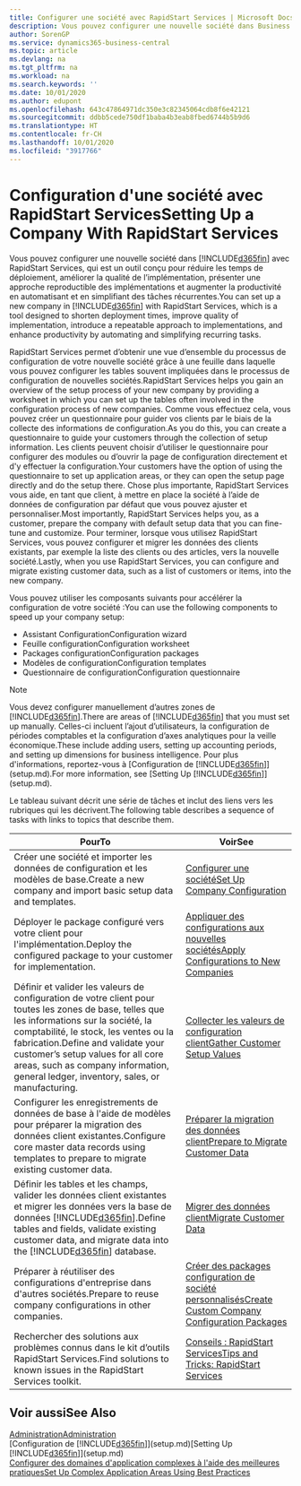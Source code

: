 ```yaml
---
title: Configurer une société avec RapidStart Services | Microsoft Docs
description: Vous pouvez configurer une nouvelle société dans Business Central avec RapidStart Services, qui est un outil conçu pour réduire les temps de déploiement, améliorer la qualité de l’implémentation, présenter une approche reproductible des implémentations et augmenter la productivité en automatisant et en simplifiant des tâches récurrentes.
author: SorenGP
ms.service: dynamics365-business-central
ms.topic: article
ms.devlang: na
ms.tgt_pltfrm: na
ms.workload: na
ms.search.keywords: ''
ms.date: 10/01/2020
ms.author: edupont
ms.openlocfilehash: 643c47864971dc350e3c82345064cdb8f6e42121
ms.sourcegitcommit: ddbb5cede750df1baba4b3eab8fbed6744b5b9d6
ms.translationtype: HT
ms.contentlocale: fr-CH
ms.lasthandoff: 10/01/2020
ms.locfileid: "3917766"
---
```

# <a name="setting-up-a-company-with-rapidstart-services"></a><span data-ttu-id="3f6b0-103">Configuration d'une société avec RapidStart Services</span><span class="sxs-lookup"><span data-stu-id="3f6b0-103">Setting Up a Company With RapidStart Services</span></span>
<span data-ttu-id="3f6b0-104">Vous pouvez configurer une nouvelle société dans [!INCLUDE[d365fin](includes/d365fin_md.md)] avec RapidStart Services, qui est un outil conçu pour réduire les temps de déploiement, améliorer la qualité de l’implémentation, présenter une approche reproductible des implémentations et augmenter la productivité en automatisant et en simplifiant des tâches récurrentes.</span><span class="sxs-lookup"><span data-stu-id="3f6b0-104">You can set up a new company in [!INCLUDE[d365fin](includes/d365fin_md.md)] with RapidStart Services, which is a tool designed to shorten deployment times, improve quality of implementation, introduce a repeatable approach to implementations, and enhance productivity by automating and simplifying recurring tasks.</span></span>  

<span data-ttu-id="3f6b0-105">RapidStart Services permet d’obtenir une vue d’ensemble du processus de configuration de votre nouvelle société grâce à une feuille dans laquelle vous pouvez configurer les tables souvent impliquées dans le processus de configuration de nouvelles sociétés.</span><span class="sxs-lookup"><span data-stu-id="3f6b0-105">RapidStart Services helps you gain an overview of the setup process of your new company by providing a worksheet in which you can set up the tables often involved in the configuration process of new companies.</span></span> <span data-ttu-id="3f6b0-106">Comme vous effectuez cela, vous pouvez créer un questionnaire pour guider vos clients par le biais de la collecte des informations de configuration.</span><span class="sxs-lookup"><span data-stu-id="3f6b0-106">As you do this, you can create a questionnaire to guide your customers through the collection of setup information.</span></span> <span data-ttu-id="3f6b0-107">Les clients peuvent choisir d’utiliser le questionnaire pour configurer des modules ou d’ouvrir la page de configuration directement et d'y effectuer la configuration.</span><span class="sxs-lookup"><span data-stu-id="3f6b0-107">Your customers have the option of using the questionnaire to set up application areas, or they can open the setup page directly and do the setup there.</span></span> <span data-ttu-id="3f6b0-108">Chose plus importante, RapidStart Services vous aide, en tant que client, à mettre en place la société à l’aide de données de configuration par défaut que vous pouvez ajuster et personnaliser.</span><span class="sxs-lookup"><span data-stu-id="3f6b0-108">Most importantly, RapidStart Services helps you, as a customer, prepare the company with default setup data that you can fine-tune and customize.</span></span> <span data-ttu-id="3f6b0-109">Pour terminer, lorsque vous utilisez RapidStart Services, vous pouvez configurer et migrer les données des clients existants, par exemple la liste des clients ou des articles, vers la nouvelle société.</span><span class="sxs-lookup"><span data-stu-id="3f6b0-109">Lastly, when you use RapidStart Services, you can configure and migrate existing customer data, such as a list of customers or items, into the new company.</span></span>

<span data-ttu-id="3f6b0-110">Vous pouvez utiliser les composants suivants pour accélérer la configuration de votre société :</span><span class="sxs-lookup"><span data-stu-id="3f6b0-110">You can use the following components to speed up your company setup:</span></span>  

-   <span data-ttu-id="3f6b0-111">Assistant Configuration</span><span class="sxs-lookup"><span data-stu-id="3f6b0-111">Configuration wizard</span></span>  
-   <span data-ttu-id="3f6b0-112">Feuille configuration</span><span class="sxs-lookup"><span data-stu-id="3f6b0-112">Configuration worksheet</span></span>  
-   <span data-ttu-id="3f6b0-113">Packages configuration</span><span class="sxs-lookup"><span data-stu-id="3f6b0-113">Configuration packages</span></span>  
-   <span data-ttu-id="3f6b0-114">Modèles de configuration</span><span class="sxs-lookup"><span data-stu-id="3f6b0-114">Configuration templates</span></span>  
-   <span data-ttu-id="3f6b0-115">Questionnaire de configuration</span><span class="sxs-lookup"><span data-stu-id="3f6b0-115">Configuration questionnaire</span></span>  

> [!Note]  
>  <span data-ttu-id="3f6b0-116">Vous devez configurer manuellement d’autres zones de [!INCLUDE[d365fin](includes/d365fin_md.md)].</span><span class="sxs-lookup"><span data-stu-id="3f6b0-116">There are areas of [!INCLUDE[d365fin](includes/d365fin_md.md)] that you must set up manually.</span></span> <span data-ttu-id="3f6b0-117">Celles-ci incluent l’ajout d’utilisateurs, la configuration de périodes comptables et la configuration d’axes analytiques pour la veille économique.</span><span class="sxs-lookup"><span data-stu-id="3f6b0-117">These include adding users, setting up accounting periods, and setting up dimensions for business intelligence.</span></span> <span data-ttu-id="3f6b0-118">Pour plus d'informations, reportez-vous à [Configuration de [!INCLUDE[d365fin](includes/d365fin_md.md)]](setup.md).</span><span class="sxs-lookup"><span data-stu-id="3f6b0-118">For more information, see [Setting Up [!INCLUDE[d365fin](includes/d365fin_md.md)]](setup.md).</span></span>

 <span data-ttu-id="3f6b0-119">Le tableau suivant décrit une série de tâches et inclut des liens vers les rubriques qui les décrivent.</span><span class="sxs-lookup"><span data-stu-id="3f6b0-119">The following table describes a sequence of tasks with links to topics that describe them.</span></span>

|<span data-ttu-id="3f6b0-120">**Pour**</span><span class="sxs-lookup"><span data-stu-id="3f6b0-120">**To**</span></span>|<span data-ttu-id="3f6b0-121">**Voir**</span><span class="sxs-lookup"><span data-stu-id="3f6b0-121">**See**</span></span>|  
|------------|-------------|  
|<span data-ttu-id="3f6b0-122">Créer une société et importer les données de configuration et les modèles de base.</span><span class="sxs-lookup"><span data-stu-id="3f6b0-122">Create a new company and import basic setup data and templates.</span></span>|[<span data-ttu-id="3f6b0-123">Configurer une société</span><span class="sxs-lookup"><span data-stu-id="3f6b0-123">Set Up Company Configuration</span></span>](admin-set-up-company-configuration.md)|  
|<span data-ttu-id="3f6b0-124">Déployer le package configuré vers votre client pour l'implémentation.</span><span class="sxs-lookup"><span data-stu-id="3f6b0-124">Deploy the configured package to your customer for implementation.</span></span>|[<span data-ttu-id="3f6b0-125">Appliquer des configurations aux nouvelles sociétés</span><span class="sxs-lookup"><span data-stu-id="3f6b0-125">Apply Configurations to New Companies</span></span>](admin-apply-configuration-to-new-companies.md)|
|<span data-ttu-id="3f6b0-126">Définir et valider les valeurs de configuration de votre client pour toutes les zones de base, telles que les informations sur la société, la comptabilité, le stock, les ventes ou la fabrication.</span><span class="sxs-lookup"><span data-stu-id="3f6b0-126">Define and validate your customer’s setup values for all core areas, such as company information, general ledger, inventory, sales, or manufacturing.</span></span>|[<span data-ttu-id="3f6b0-127">Collecter les valeurs de configuration client</span><span class="sxs-lookup"><span data-stu-id="3f6b0-127">Gather Customer Setup Values</span></span>](admin-gather-customer-setup-values.md)|  
|<span data-ttu-id="3f6b0-128">Configurer les enregistrements de données de base à l'aide de modèles pour préparer la migration des données client existantes.</span><span class="sxs-lookup"><span data-stu-id="3f6b0-128">Configure core master data records using templates to prepare to migrate existing customer data.</span></span>|[<span data-ttu-id="3f6b0-129">Préparer la migration des données client</span><span class="sxs-lookup"><span data-stu-id="3f6b0-129">Prepare to Migrate Customer Data</span></span>](admin-use-templates-to-prepare-customer-data-for-migration.md)|  
|<span data-ttu-id="3f6b0-130">Définir les tables et les champs, valider les données client existantes et migrer les données vers la base de données [!INCLUDE[d365fin](includes/d365fin_md.md)].</span><span class="sxs-lookup"><span data-stu-id="3f6b0-130">Define tables and fields, validate existing customer data, and migrate data into the [!INCLUDE[d365fin](includes/d365fin_md.md)] database.</span></span>|[<span data-ttu-id="3f6b0-131">Migrer des données client</span><span class="sxs-lookup"><span data-stu-id="3f6b0-131">Migrate Customer Data</span></span>](admin-migrate-customer-data.md)|
|<span data-ttu-id="3f6b0-132">Préparer à réutiliser des configurations d'entreprise dans d'autres sociétés.</span><span class="sxs-lookup"><span data-stu-id="3f6b0-132">Prepare to reuse company configurations in other companies.</span></span>|[<span data-ttu-id="3f6b0-133">Créer des packages configuration de société personnalisés</span><span class="sxs-lookup"><span data-stu-id="3f6b0-133">Create Custom Company Configuration Packages</span></span>](admin-how-to-create-custom-company-configuration-packages.md)|
|<span data-ttu-id="3f6b0-134">Rechercher des solutions aux problèmes connus dans le kit d’outils RapidStart Services.</span><span class="sxs-lookup"><span data-stu-id="3f6b0-134">Find solutions to known issues in the RapidStart Services toolkit.</span></span>|[<span data-ttu-id="3f6b0-135">Conseils : RapidStart Services</span><span class="sxs-lookup"><span data-stu-id="3f6b0-135">Tips and Tricks: RapidStart Services</span></span>](admin-tips-and-tricks-rapidstart-services.md)|  

## <a name="see-also"></a><span data-ttu-id="3f6b0-136">Voir aussi</span><span class="sxs-lookup"><span data-stu-id="3f6b0-136">See Also</span></span>  
[<span data-ttu-id="3f6b0-137">Administration</span><span class="sxs-lookup"><span data-stu-id="3f6b0-137">Administration</span></span>](admin-setup-and-administration.md)  
<span data-ttu-id="3f6b0-138">[Configuration de [!INCLUDE[d365fin](includes/d365fin_md.md)]](setup.md)</span><span class="sxs-lookup"><span data-stu-id="3f6b0-138">[Setting Up [!INCLUDE[d365fin](includes/d365fin_md.md)]](setup.md)</span></span>  
[<span data-ttu-id="3f6b0-139">Configurer des domaines d'application complexes à l'aide des meilleures pratiques</span><span class="sxs-lookup"><span data-stu-id="3f6b0-139">Set Up Complex Application Areas Using Best Practices</span></span>](set-up-complex-application-areas-using-best-practices.md)   
